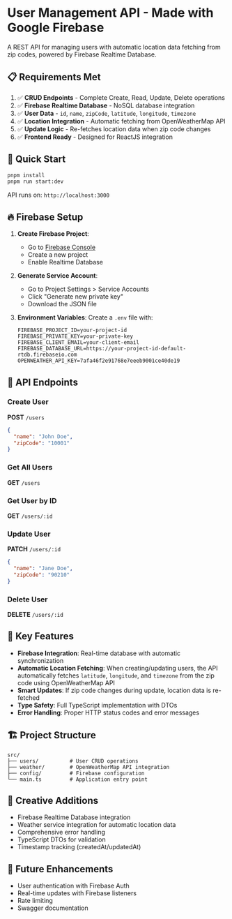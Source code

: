 # User Management API - Made with Google Firebase

A REST API for managing users with automatic location data fetching from zip codes, powered by Firebase Realtime Database.

## 📋 Requirements Met

1. ✅ **CRUD Endpoints** - Complete Create, Read, Update, Delete operations
2. ✅ **Firebase Realtime Database** - NoSQL database integration
3. ✅ **User Data** - `id`, `name`, `zipCode`, `latitude`, `longitude`, `timezone`
4. ✅ **Location Integration** - Automatic fetching from OpenWeatherMap API
5. ✅ **Update Logic** - Re-fetches location data when zip code changes
6. ✅ **Frontend Ready** - Designed for ReactJS integration

## 🚀 Quick Start

```bash
pnpm install
pnpm run start:dev
```

API runs on: `http://localhost:3000`

## 🔥 Firebase Setup

1. **Create Firebase Project**:
   - Go to [Firebase Console](https://console.firebase.google.com/)
   - Create a new project
   - Enable Realtime Database

2. **Generate Service Account**:
   - Go to Project Settings > Service Accounts
   - Click "Generate new private key"
   - Download the JSON file

3. **Environment Variables**:
   Create a `.env` file with:
   ```env
   FIREBASE_PROJECT_ID=your-project-id
   FIREBASE_PRIVATE_KEY=your-private-key
   FIREBASE_CLIENT_EMAIL=your-client-email
   FIREBASE_DATABASE_URL=https://your-project-id-default-rtdb.firebaseio.com
   OPENWEATHER_API_KEY=7afa46f2e91768e7eeeb9001ce40de19
   ```

## 📡 API Endpoints

### Create User

**POST** `/users`

```json
{
  "name": "John Doe",
  "zipCode": "10001"
}
```

### Get All Users

**GET** `/users`

### Get User by ID

**GET** `/users/:id`

### Update User

**PATCH** `/users/:id`

```json
{
  "name": "Jane Doe",
  "zipCode": "90210"
}
```

### Delete User

**DELETE** `/users/:id`

## 🔧 Key Features

- **Firebase Integration**: Real-time database with automatic synchronization
- **Automatic Location Fetching**: When creating/updating users, the API automatically fetches `latitude`, `longitude`, and `timezone` from the zip code using OpenWeatherMap API
- **Smart Updates**: If zip code changes during update, location data is re-fetched
- **Type Safety**: Full TypeScript implementation with DTOs
- **Error Handling**: Proper HTTP status codes and error messages

## 🏗️ Project Structure

```
src/
├── users/          # User CRUD operations
├── weather/        # OpenWeatherMap API integration
├── config/         # Firebase configuration
└── main.ts         # Application entry point
```

## 🎯 Creative Additions

- Firebase Realtime Database integration
- Weather service integration for automatic location data
- Comprehensive error handling
- TypeScript DTOs for validation
- Timestamp tracking (createdAt/updatedAt)

## 🔮 Future Enhancements

- User authentication with Firebase Auth
- Real-time updates with Firebase listeners
- Rate limiting
- Swagger documentation
